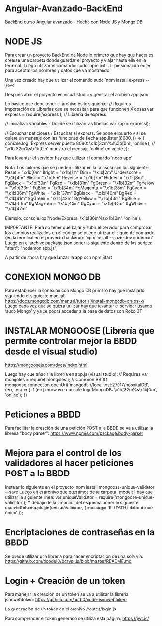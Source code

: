 # Angular-Avanzado-BackEnd
BackEnd curso Angular avanzado - Hecho con Node JS y Mongo DB

# NODE JS

Para crear un proyecto BackEnd de Node lo primero que hay que hacer es crearse una carpeta donde guardar el proyecto y viajar hasta ella en la terminal.
Luego utilizar el comando: sudo ‘npm init’ . Ir presionando enter para aceptar los nombres y datos que va mostrando.

Una vez creado hay que utilizar el comando sudo ‘npm install express --save’

Después abrir el proyecto en visual studio y generar el archivo app.json

Lo básico que debe tener el archivo es lo siguiente:
// Requires - Importación de Librerias que se necesitan para que funcionen X cosas
var express = require('express'); // Librería de express

// Inicializar variables - Donde se utilizan las liberias
var app = express();

// Escuchar peticiones / Escuchar el express. Se pone el puerto y si se quiere un mensaje con las funciones de flecha
app.listen(8080, () => {
    console.log('Express server puerto 8080: \x1b[32m%s\x1b[0m', 'online'); // '\x1b[32m%s\x1b[0m' muestra el mensaje 'online' en verde
});

Para levantar el servidor hay que utilizar el comando ‘nodo app’

Nota: Los colores que se pueden utilizar en la consola son los siguiente:
Reset = "\x1b[0m"
Bright = "\x1b[1m"
Dim = "\x1b[2m"
Underscore = "\x1b[4m"
Blink = "\x1b[5m"
Reverse = "\x1b[7m"
Hidden = "\x1b[8m"
FgBlack = "\x1b[30m"
FgRed = "\x1b[31m"
FgGreen = "\x1b[32m"
FgYellow = "\x1b[33m"
FgBlue = "\x1b[34m"
FgMagenta = "\x1b[35m"
FgCyan = "\x1b[36m"
FgWhite = "\x1b[37m"
BgBlack = "\x1b[40m"
BgRed = "\x1b[41m"
BgGreen = "\x1b[42m"
BgYellow = "\x1b[43m"
BgBlue = "\x1b[44m"
BgMagenta = "\x1b[45m"
BgCyan = "\x1b[46m"
BgWhite = "\x1b[47m"

Ejemplo:
console.log('Node/Express: \x1b[36m%s\x1b[0m', 'online'); 

IMPORTANTE: Para no tener que bajar y subir el servidor para comprobar los cambios realizados en el código se puede utilizar el siguiente comando (en la terminal en el proyecto backend): ‘npm install --save-dev nodemon’
Luego en el archivo package.json poner lo siguiente dentro de los scripts:
"start": "nodemon app.js",

A partir de ahora hay que lanzar la app con npm Start

# CONEXION MONGO DB
Para establecer la conexión con Mongo DB primero hay que instalarlo siguiendo el siguiente manual: https://docs.mongodb.com/manual/tutorial/install-mongodb-on-os-x/
Luego cada vez que se quiera utilizar hay que levantar el servidor usando ‘sudo Mongo’ y ya se podrá acceder a la base de datos con Robo 3T


# INSTALAR MONGOOSE (Librería que permite controlar mejor la BBDD desde el visual studio)
https://mongoosejs.com/docs/index.html

Luego hay que añadir la librería en app.js (visual studio): 
// Requires
var mongoles = require(‘mongoles’);
// Conexión BBDD
mongoose.connection.openUri('mongodb://localhost:27017/hospitalDB', (err, res) => {
    if (err) throw err; 
    console.log('MongoDB: \x1b[32m%s\x1b[0m', 'online');
})

# Peticiones a BBDD
Para facilitar la creación de una petición POST a la BBDD se va a utilizar la librería "body parser": https://www.npmjs.com/package/body-parser

# Mejora para el control de los validadores al hacer peticiones POST a la BBDD
Instalar lo siguiente en el proyecto: npm install mongoose-unique-validator --save
Luego en el archivo que queramos de la carpeta "models" hay que utilizar la siguiente línea: var uniqueValidator = require('mongoose-unique-validator'); 
Y debajo de la creación del esquema poner lo siguiente: usuarioSchema.plugin(uniqueValidator, { message: 'El {PATH} debe de ser único' });

# Encriptaciones de contraseñas en la BBDD
Se puede utilizar una librería para hacer encriptación de una sola vía. https://github.com/dcodeIO/bcrypt.js/blob/master/README.md

# Login + Creación de un token
Para manejar la creación de un token se va a utilizar la librería jsonwebtoken: https://github.com/auth0/node-jsonwebtoken

La generación de un token en el archivo /routes/login.js

Para comprender el token generado se utiliza esta página: https://jwt.io/
